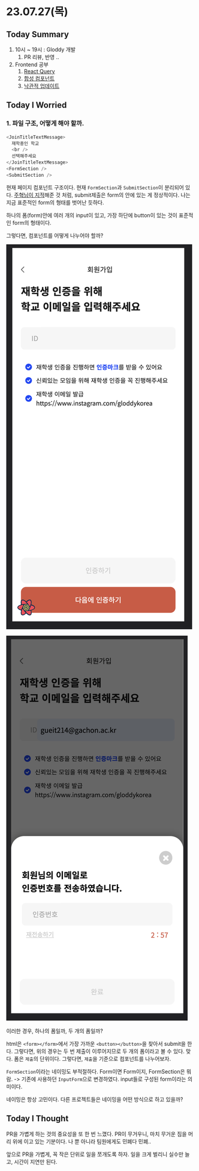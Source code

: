 # 23.07.27(목)

## Today Summary
1. 10시 ~ 19시 : Gloddy 개발 
   1. PR 리뷰, 반영 ..
2. Frontend 공부
   1. [React Query](https://github.com/ssi02014/react-query-tutorial#prefetching)
   2. [합성 컴포넌트](https://fe-developers.kakaoent.com/2022/220731-composition-component/)
   3. [낙관적 업데이트](https://github.com/TanStack/query/blob/main/examples/react/optimistic-updates-typescript/src/pages/index.tsx)


## Today I Worried
### 1. 파일 구조, 어떻게 해야 할까.
```js
<JoinTitleTextMessage>
  재학중인 학교
  <br />
  선택해주세요
</JoinTitleTextMessage>
<FormSection />
<SubmitSection />
```
현재 페이지 컴포넌트 구조이다. 현재 `FormSection`과 `SubmitSection`이 분리되어 있다. [주혁님이 지적](https://github.com/gloddy-dev/gloddy-client/pull/135#discussion_r1275201502)해준 것 처럼, submit제출은 form의 안에 있는 게 정상적이다. 나는 지금 표준적인 form의 형태를 벗어난 듯하다. 

하나의 폼(form)안에 여러 개의 input이 있고, 가장 하단에 button이 있는 것이 표준적인 form의 형태이다.

그렇다면, 컴포넌트를 어떻게 나누어야 할까?

![Alt text](image-8.png)

![Alt text](image-10.png)

이러한 경우, 하나의 폼일까, 두 개의 폼일까?

html은 `<form></form>`에서 가장 가까운 `<button></button>`을 찾아서 submit을 한다. 그렇다면, 위의 경우는 두 번 제출이 이루어지므로 두 개의 폼이라고 볼 수 있다. 맞다. 폼은 `제출`의 단위이다. 그렇다면, `제출`을 기준으로 컴포넌트를 나누어보자.

`FormSection`이라는 네이밍도 부적절하다. Form이면 Form이지, FormSection은 뭐람. -> 기존에 사용하던 `InputForm`으로 변경하였다. input들로 구성된 form이라는 의미이다. 

네이밍은 항상 고민이다. 다른 프로젝트들은 네이밍을 어떤 방식으로 하고 있을까?

## Today I Thought
PR을 가볍게 하는 것의 중요성을 또 한 번 느꼈다. PR이 무거우니, 마치 무거운 짐을 머리 위에 이고 있는 기분이다. 나 뿐 아니라 팀원에게도 민폐다 민폐..

앞으로 PR을 가볍게, 꼭 작은 단위로 일을 쪼개도록 하자. 일을 크게 벌리니 실수만 늘고, 시간이 지연만 된다.


